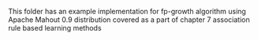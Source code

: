 This folder has an example implementation for fp-growth algorithm using Apache Mahout 0.9 distribution covered as a part of chapter 7 association rule based learning methods
